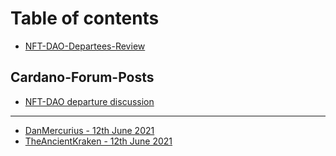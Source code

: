 # Table of contents

* [NFT-DAO-Departees-Review](README.md)

## Cardano-Forum-Posts

* [NFT-DAO departure discussion](cardano-forum-posts/untitled.md)

---

* [DanMercurius - 12th June 2021](danmercurius.md)
* [TheAncientKraken - 12th June 2021](theancientkraken.md)

